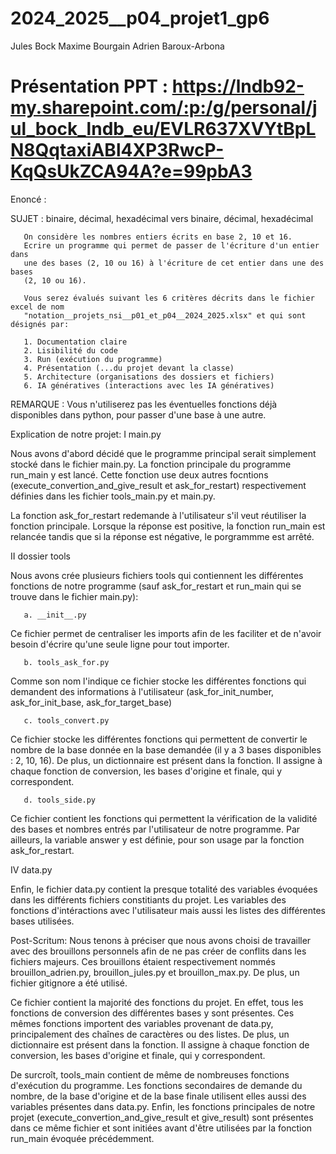 # 2024_2025__p04_projet1_gp6
Jules Bock
Maxime Bourgain
Adrien Baroux-Arbona

# Présentation PPT : https://lndb92-my.sharepoint.com/:p:/g/personal/jul_bock_lndb_eu/EVLR637XVYtBpLN8QqtaxiABl4XP3RwcP-KqQsUkZCA94A?e=99pbA3

Enoncé :

SUJET : binaire, décimal, hexadécimal vers binaire, décimal, hexadécimal

       On considère les nombres entiers écrits en base 2, 10 et 16.
       Ecrire un programme qui permet de passer de l'écriture d'un entier dans
       une des bases (2, 10 ou 16) à l'écriture de cet entier dans une des bases
       (2, 10 ou 16).
       
       Vous serez évalués suivant les 6 critères décrits dans le fichier excel de nom
       "notation__projets_nsi__p01_et_p04__2024_2025.xlsx" et qui sont désignés par:
 
       1. Documentation claire
       2. Lisibilité du code
       3. Run (exécution du programme)
       4. Présentation (...du projet devant la classe)
       5. Architecture (organisations des dossiers et fichiers)
       6. IA génératives (interactions avec les IA génératives)

REMARQUE : Vous n'utiliserez pas les éventuelles fonctions déjà disponibles dans python,
       pour passer d'une base à une autre.


Explication de notre projet:
I  main.py

Nous avons d'abord décidé que le programme principal serait simplement stocké dans le fichier main.py. 
La fonction principale du programme run_main y est lancé. Cette fonction use deux autres focntions (execute_convertion_and_give_result et ask_for_restart) respectivement définies dans les fichier tools_main.py et main.py.

La fonction ask_for_restart redemande à l'utilisateur s'il veut réutiliser la fonction principale. Lorsque la réponse est positive, la fonction run_main est relancée tandis que si la réponse est négative, le porgrammme est arrêté. 

II dossier tools

Nous avons crée plusieurs fichiers tools qui contiennent les différentes fonctions de notre programme (sauf ask_for_restart et run_main qui se trouve dans le fichier 
main.py): 

       a. __init__.py

Ce fichier permet de centraliser les imports afin de les faciliter et de n'avoir besoin d'écrire qu'une seule ligne pour tout importer.

       b. tools_ask_for.py


Comme son nom l'indique ce fichier stocke les différentes fonctions qui demandent des informations à l'utilisateur (ask_for_init_number, ask_for_init_base, ask_for_target_base)

       c. tools_convert.py

Ce fichier stocke les différentes fonctions qui permettent de convertir le nombre de la base donnée en la base demandée (il y a 3 bases disponibles : 2, 10, 16). De plus, un dictionnaire est présent dans la fonction. Il assigne à chaque fonction de conversion, les bases d'origine et finale, qui y correspondent. 

       d. tools_side.py

Ce fichier contient les fonctions qui permettent la vérification de la validité des bases et nombres entrés par l'utilisateur de notre programme.
Par ailleurs, la variable answer y est définie, pour son usage par la fonction ask_for_restart.


IV data.py

Enfin, le fichier data.py contient la presque totalité des variables évoquées dans les différents fichiers constitiants du projet. Les variables des fonctions d'intéractions avec l'utilisateur mais aussi les listes des différentes bases utilisées. 


Post-Scritum:
Nous tenons à préciser que nous avons choisi de travailler avec des brouillons personnels afin de ne pas créer de conflits dans les fichiers majeurs. Ces brouillons étaient respectivement nommés brouillon_adrien.py, brouillon_jules.py et brouillon_max.py. De plus, un fichier gitignore a été utilisé.






Ce fichier contient la majorité des fonctions du projet. En effet, tous les fonctions de conversion des différentes bases y sont présentes. 
Ces mêmes fonctions importent des variables provenant de data.py, principalement des chaînes de caractères ou des listes. 
De plus, un dictionnaire est présent dans la fonction. Il assigne à chaque fonction de conversion, les bases d'origine et finale, qui y correspondent. 

De surcroît, tools_main contient de même de nombreuses fonctions d'exécution du programme. Les fonctions secondaires de demande du nombre, de la base d'origine et de la base finale utilisent elles aussi des variables présentes dans data.py. 
Enfin, les fonctions principales de notre projet (execute_convertion_and_give_result et give_result) sont présentes dans ce même fichier et sont initiées avant d'être utilisées par la fonction run_main évoquée précédemment. 